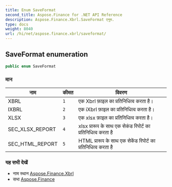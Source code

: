 ```yaml
---
title: Enum SaveFormat
second_title: Aspose.Finance for .NET API Reference
description: Aspose.Finance.Xbrl.SaveFormat एनुम. 
type: docs
weight: 8040
url: /hi/net/aspose.finance.xbrl/saveformat/
---
```

## SaveFormat enumeration

```csharp
public enum SaveFormat
```

### मान

| नाम | कीमत | विवरण |
| --- | --- | --- |
| XBRL | `1` | एक Xbrl फ़ाइल का प्रतिनिधित्व करता है। |
| IXBRL | `2` | एक iXbrl फ़ाइल का प्रतिनिधित्व करता है। |
| XLSX | `3` | एक xlsx फ़ाइल का प्रतिनिधित्व करता है। |
| SEC_XLSX_REPORT | `4` | xlsx प्रारूप के साथ एक सेकंड रिपोर्ट का प्रतिनिधित्व करता है |
| SEC_HTML_REPORT | `5` | HTML प्रारूप के साथ एक सेकेंड रिपोर्ट का प्रतिनिधित्व करता है |

### यह सभी देखें

* नाम स्थान [Aspose.Finance.Xbrl](../../aspose.finance.xbrl/)
* सभा [Aspose.Finance](../../)


